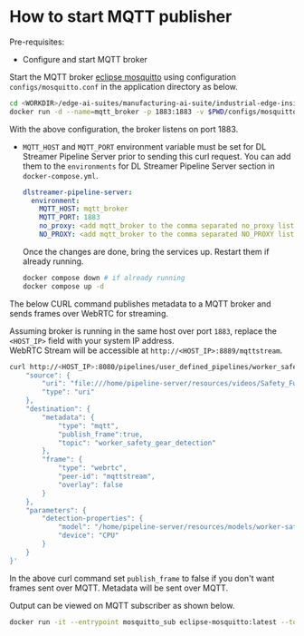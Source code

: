 # How to start MQTT publisher

Pre-requisites:
- Configure and start MQTT broker

Start the MQTT broker [eclipse mosquitto](https://mosquitto.org/) using configuration `configs/mosquitto.conf` in the application directory as below.

  ```sh
  cd <WORKDIR>/edge-ai-suites/manufacturing-ai-suite/industrial-edge-insights-vision/apps/worker-safety-gear-detection
  docker run -d --name=mqtt_broker -p 1883:1883 -v $PWD/configs/mosquitto.conf:/mosquitto/config/mosquitto.conf eclipse-mosquitto
  ```

With the above configuration, the broker listens on port 1883.

- `MQTT_HOST` and `MQTT_PORT` environment variable must be set for DL Streamer Pipeline Server prior to sending this curl request.
    You can add them to the `environments` for DL Streamer Pipeline Server section in `docker-compose.yml`.
    ```yaml
    dlstreamer-pipeline-server:
      environment:
        MQTT_HOST: mqtt_broker
        MQTT_PORT: 1883
        no_proxy: <add mqtt_broker to the comma separated no_proxy list>
        NO_PROXY: <add mqtt_broker to the comma separated NO_PROXY list>
    ```
    Once the changes are done, bring the services up. Restart them if already running.

    ```sh
    docker compose down # if already running
    docker compose up -d
    ```

The below CURL command publishes metadata to a MQTT broker and sends frames over WebRTC for streaming.

Assuming broker is running in the same host over port `1883`, replace the `<HOST_IP>` field with your system IP address.  
WebRTC Stream will be accessible at `http://<HOST_IP>:8889/mqttstream`.

```sh
curl http://<HOST_IP>:8080/pipelines/user_defined_pipelines/worker_safety_gear_detection_mqtt -X POST -H 'Content-Type: application/json' -d '{
    "source": {
        "uri": "file:///home/pipeline-server/resources/videos/Safety_Full_Hat_and_Vest.avi",
        "type": "uri"
    },
    "destination": {
        "metadata": {
            "type": "mqtt",
            "publish_frame":true,
            "topic": "worker_safety_gear_detection"
        },
        "frame": {
            "type": "webrtc",
            "peer-id": "mqttstream",
            "overlay": false
        }
    },
    "parameters": {
        "detection-properties": {
            "model": "/home/pipeline-server/resources/models/worker-safety-gear-detection/deployment/Detection/model/model.xml",
            "device": "CPU"
        }
    }
}'
```
In the above curl command set `publish_frame` to false if you don't want frames sent over MQTT. Metadata will be sent over MQTT.

Output can be viewed on MQTT subscriber as shown below.

```sh
docker run -it --entrypoint mosquitto_sub eclipse-mosquitto:latest --topic worker_safety_gear_detection -p 1883 -h <HOST_IP>
```